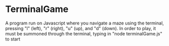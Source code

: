 # TerminalGame
A program run on Javascript where you navigate a maze using the terminal, pressing "l" (left), "r" (right), "u" (up), and "d" (down). In order to play, it must be summoned through the terminal, typing in "node terminalGame.js" to start
